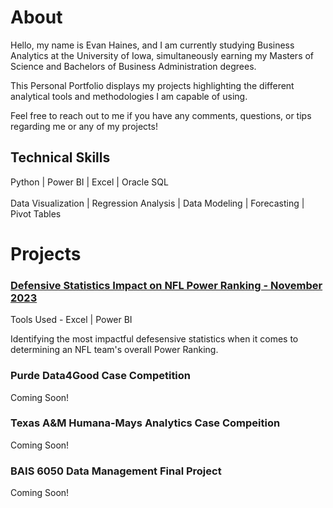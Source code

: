 # About
Hello, my name is Evan Haines, and I am currently studying Business Analytics at the University of Iowa, simultaneously earning my Masters of Science and Bachelors of Business Administration degrees.

This Personal Portfolio displays my projects highlighting the different analytical tools and methodologies I am capable of using.

Feel free to reach out to me if you have any comments, questions, or tips regarding me or any of my projects!


## Technical Skills
Python | Power BI | Excel | Oracle SQL <br /><br />
Data Visualization | Regression Analysis | Data Modeling | Forecasting | Pivot Tables


# Projects
### [Defensive Statistics Impact on NFL Power Ranking - November 2023](/pages/pages_nfl)
Tools Used - Excel | Power BI

Identifying the most impactful defesensive statistics when it comes to determining an NFL team's overall Power Ranking.

### Purde Data4Good Case Competition

Coming Soon!

### Texas A&M Humana-Mays Analytics Case Compeition

Coming Soon!

### BAIS 6050 Data Management Final Project

Coming Soon!
